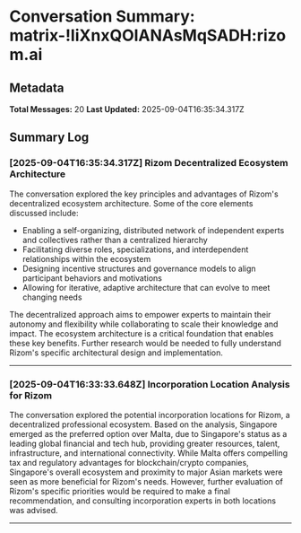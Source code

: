 # Conversation Summary: matrix-!IiXnxQOIANAsMqSADH:rizom.ai

## Metadata

**Total Messages:** 20
**Last Updated:** 2025-09-04T16:35:34.317Z

## Summary Log

### [2025-09-04T16:35:34.317Z] Rizom Decentralized Ecosystem Architecture

The conversation explored the key principles and advantages of Rizom's decentralized ecosystem architecture. Some of the core elements discussed include:

- Enabling a self-organizing, distributed network of independent experts and collectives rather than a centralized hierarchy
- Facilitating diverse roles, specializations, and interdependent relationships within the ecosystem
- Designing incentive structures and governance models to align participant behaviors and motivations
- Allowing for iterative, adaptive architecture that can evolve to meet changing needs

The decentralized approach aims to empower experts to maintain their autonomy and flexibility while collaborating to scale their knowledge and impact. The ecosystem architecture is a critical foundation that enables these key benefits. Further research would be needed to fully understand Rizom's specific architectural design and implementation.

---

### [2025-09-04T16:33:33.648Z] Incorporation Location Analysis for Rizom

The conversation explored the potential incorporation locations for Rizom, a decentralized professional ecosystem. Based on the analysis, Singapore emerged as the preferred option over Malta, due to Singapore's status as a leading global financial and tech hub, providing greater resources, talent, infrastructure, and international connectivity. While Malta offers compelling tax and regulatory advantages for blockchain/crypto companies, Singapore's overall ecosystem and proximity to major Asian markets were seen as more beneficial for Rizom's needs. However, further evaluation of Rizom's specific priorities would be required to make a final recommendation, and consulting incorporation experts in both locations was advised.

---
